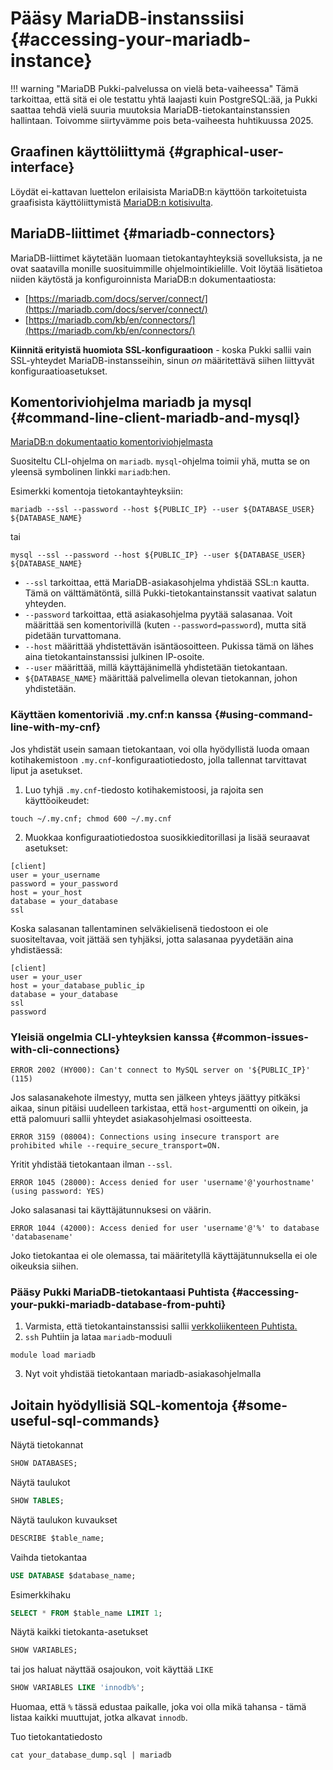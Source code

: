 
# Pääsy MariaDB-instanssiisi {#accessing-your-mariadb-instance}

!!! warning "MariaDB Pukki-palvelussa on vielä beta-vaiheessa"
    Tämä tarkoittaa, että sitä ei ole testattu yhtä laajasti kuin PostgreSQL:ää, ja Pukki saattaa
    tehdä vielä suuria muutoksia MariaDB-tietokantainstanssien hallintaan. Toivomme siirtyvämme
    pois beta-vaiheesta huhtikuussa 2025.

## Graafinen käyttöliittymä {#graphical-user-interface}
Löydät ei-kattavan luettelon erilaisista MariaDB:n käyttöön tarkoitetuista graafisista käyttöliittymistä
[MariaDB:n kotisivulta](https://mariadb.com/kb/en/graphical-and-enhanced-clients/).

## MariaDB-liittimet {#mariadb-connectors}

MariaDB-liittimet käytetään luomaan tietokantayhteyksiä sovelluksista, ja ne ovat saatavilla
monille suosituimmille ohjelmointikielille. Voit löytää lisätietoa niiden käytöstä ja
konfiguroinnista MariaDB:n dokumentaatiosta:

  * [https://mariadb.com/docs/server/connect/](https://mariadb.com/docs/server/connect/)
  * [https://mariadb.com/kb/en/connectors/](https://mariadb.com/kb/en/connectors/)

**Kiinnitä erityistä huomiota SSL-konfiguraatioon** - koska Pukki sallii vain SSL-yhteydet
MariaDB-instansseihin, sinun *on* määritettävä siihen liittyvät konfiguraatioasetukset.

## Komentoriviohjelma mariadb ja mysql {#command-line-client-mariadb-and-mysql}
[MariaDB:n dokumentaatio komentoriviohjelmasta](https://mariadb.com/kb/en/mariadb-command-line-client/)

Suositeltu CLI-ohjelma on `mariadb`. `mysql`-ohjelma toimii yhä, mutta se on yleensä symbolinen linkki
`mariadb`:hen.

Esimerkki komentoja tietokantayhteyksiin:

```
mariadb --ssl --password --host ${PUBLIC_IP} --user ${DATABASE_USER} ${DATABASE_NAME}
```

tai

```
mysql --ssl --password --host ${PUBLIC_IP} --user ${DATABASE_USER} ${DATABASE_NAME}
```

  * `--ssl` tarkoittaa, että MariaDB-asiakasohjelma yhdistää SSL:n kautta. Tämä on välttämätöntä,
sillä Pukki-tietokantainstanssit vaativat salatun yhteyden.
  * `--password` tarkoittaa, että asiakasohjelma pyytää salasanaa. Voit määrittää sen
komentorivillä (kuten `--password=password`), mutta sitä pidetään turvattomana.
  * `--host` määrittää yhdistettävän isäntäosoitteen. Pukissa tämä on lähes
aina tietokantainstanssisi julkinen IP-osoite.
  * `--user` määrittää, millä käyttäjänimellä yhdistetään tietokantaan.
  * `${DATABASE_NAME}` määrittää palvelimella olevan tietokannan, johon yhdistetään.

### Käyttäen komentoriviä .my.cnf:n kanssa {#using-command-line-with-my-cnf}

Jos yhdistät usein samaan tietokantaan, voi olla hyödyllistä luoda omaan kotihakemistoon
`.my.cnf`-konfiguraatiotiedosto, jolla tallennat tarvittavat liput ja asetukset.

1. Luo tyhjä `.my.cnf`-tiedosto kotihakemistoosi, ja rajoita sen käyttöoikeudet:

```
touch ~/.my.cnf; chmod 600 ~/.my.cnf
```

2. Muokkaa konfiguraatiotiedostoa suosikkieditorillasi ja lisää seuraavat asetukset:
```
[client]
user = your_username
password = your_password
host = your_host
database = your_database
ssl
```

Koska salasanan tallentaminen selväkielisenä tiedostoon ei ole suositeltavaa, voit jättää sen
tyhjäksi, jotta salasanaa pyydetään aina yhdistäessä:

```
[client]
user = your_user
host = your_database_public_ip
database = your_database
ssl
password
```

### Yleisiä ongelmia CLI-yhteyksien kanssa {#common-issues-with-cli-connections}

```
ERROR 2002 (HY000): Can't connect to MySQL server on '${PUBLIC_IP}' (115)
```

Jos salasanakehote ilmestyy, mutta sen jälkeen yhteys jäättyy pitkäksi aikaa, sinun pitäisi
uudelleen tarkistaa, että `host`-argumentti on oikein, ja että palomuuri sallii yhteydet
asiakasohjelmasi osoitteesta. 

```
ERROR 3159 (08004): Connections using insecure transport are prohibited while --require_secure_transport=ON.
```

Yritit yhdistää tietokantaan ilman `--ssl`.

```
ERROR 1045 (28000): Access denied for user 'username'@'yourhostname' (using password: YES)
```

Joko salasanasi tai käyttäjätunnuksesi on väärin.

```
ERROR 1044 (42000): Access denied for user 'username'@'%' to database 'databasename'
```

Joko tietokantaa ei ole olemassa, tai määritetyllä käyttäjätunnuksella ei ole oikeuksia siihen.

### Pääsy Pukki MariaDB-tietokantaasi Puhtista {#accessing-your-pukki-mariadb-database-from-puhti}

1. Varmista, että tietokantainstanssisi sallii [verkkoliikenteen Puhtista.](firewalls.md#puhti)
2. `ssh` Puhtiin ja lataa `mariadb`-moduuli
```
module load mariadb
```
3. Nyt voit yhdistää tietokantaan mariadb-asiakasohjelmalla

## Joitain hyödyllisiä SQL-komentoja {#some-useful-sql-commands}

Näytä tietokannat
```sql
SHOW DATABASES;
```

Näytä taulukot
```sql
SHOW TABLES;
```

Näytä taulukon kuvaukset
```sql
DESCRIBE $table_name;
```

Vaihda tietokantaa
```sql
USE DATABASE $database_name;
```

Esimerkkihaku
```sql
SELECT * FROM $table_name LIMIT 1;
```

Näytä kaikki tietokanta-asetukset
```sql
SHOW VARIABLES;
```

tai jos haluat näyttää osajoukon, voit käyttää `LIKE`
```sql
SHOW VARIABLES LIKE 'innodb%';
```
Huomaa, että `%` tässä edustaa paikalle, joka voi olla mikä tahansa - tämä listaa kaikki muuttujat, jotka alkavat `innodb`.

Tuo tietokantatiedosto
```
cat your_database_dump.sql | mariadb
```

